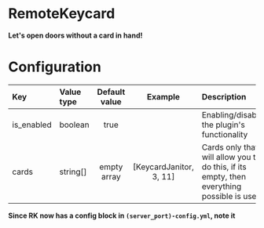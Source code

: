 # RemoteKeycard
**Let's open doors without a card in hand!**

# Configuration
Key | Value type | Default value | Example |  Description
:-- | :-- | :--: | :--: | :--
is_enabled | boolean |true || Enabling/disabling the plugin's functionality
cards | string[] | empty array | [KeycardJanitor, 3, 11] | Cards only that will allow you to do this, if its empty, then everything possible is used

**Since RK now has a config block in `(server_port)-config.yml`, note it**